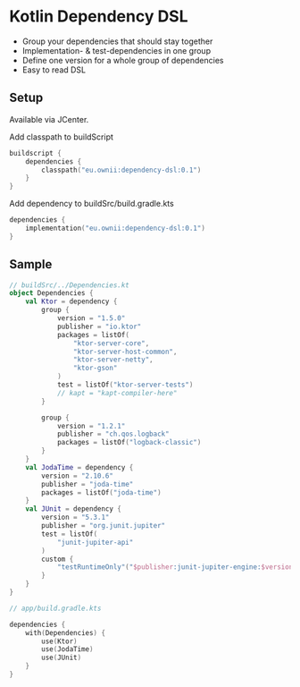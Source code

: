 # Kotlin Dependency DSL

- Group your dependencies that should stay together
- Implementation- & test-dependencies in one group
- Define one version for a whole group of dependencies
- Easy to read DSL

## Setup

Available via JCenter.

Add classpath to buildScript

```kotlin
buildscript {
	dependencies {
		classpath("eu.ownii:dependency-dsl:0.1")
	}
}
```

Add dependency to buildSrc/build.gradle.kts

```kotlin
dependencies {
	implementation("eu.ownii:dependency-dsl:0.1")
}
```

## Sample

```kotlin
// buildSrc/../Dependencies.kt
object Dependencies {
	val Ktor = dependency {
		group {
			version = "1.5.0"
			publisher = "io.ktor"
			packages = listOf(
				"ktor-server-core",
				"ktor-server-host-common",
				"ktor-server-netty",
				"ktor-gson"
			)
			test = listOf("ktor-server-tests")
			// kapt = "kapt-compiler-here"
		}

		group {
			version = "1.2.1"
			publisher = "ch.qos.logback"
			packages = listOf("logback-classic")
		}
	}
	val JodaTime = dependency {
		version = "2.10.6"
		publisher = "joda-time"
		packages = listOf("joda-time")
	}
	val JUnit = dependency {
		version = "5.3.1"
		publisher = "org.junit.jupiter"
		test = listOf(
			"junit-jupiter-api"
		)
		custom {
			"testRuntimeOnly"("$publisher:junit-jupiter-engine:$version")
		}
	}
}

// app/build.gradle.kts

dependencies {
	with(Dependencies) {
		use(Ktor)
		use(JodaTime)
		use(JUnit)
	}
}
```